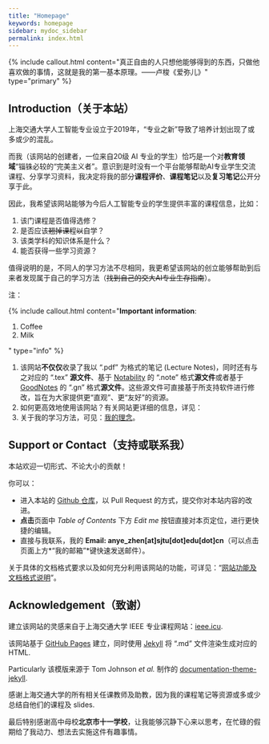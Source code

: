 ```yaml
---
title: "Homepage"
keywords: homepage
sidebar: mydoc_sidebar
permalink: index.html
---
```


{% include callout.html content="真正自由的人只想他能够得到的东西，只做他喜欢做的事情，这就是我的第一基本原理。——卢梭《爱弥儿》" type="primary" %} 

## Introduction（关于本站）

上海交通大学人工智能专业设立于2019年，“专业之新”导致了培养计划出现了或多或少的混乱。

而我（该网站的创建者，一位来自20级 AI 专业的学生）恰巧是一个对**教育领域**“锱铢必较的“完美主义者”。意识到是时没有一个平台能够帮助AI专业学生交流课程、分享学习资料，我决定将我的部分**课程评价**、**课程笔记**以及**复习笔记**公开分享于此。

因此，我希望该网站能够为今后人工智能专业的学生提供丰富的课程信息，比如：

1. 该门课程是否值得选修？
2. 是否应该~~翘掉课程以~~自学？
3. 该类学科的知识体系是什么？
4. 能否获得一些学习资源？

值得说明的是，不同人的学习方法不尽相同，我更希望该网站的创立能够帮助到后来者发现属于自己的学习方法（~~找到自己的交大AI专业生存指南~~）。

<span class="label label-info">注：</span> 

{% include callout.html content="**Important information**: 
<br/>
<ol>
<li>Coffee</li>
<li>Milk</li>
</ol>" type="info" %}


1. 该网站**不仅仅**收录了我以 “.pdf” 为格式的笔记 (Lecture Notes)，同时还有与之对应的 “.tex” **源文件**、基于 [Notability](https://notability.com/zh-Hans) 的 “.note” 格式**源文件**或者基于 [GoodNotes](https://www.goodnotes.com) 的 “.gn” 格式**源文件**。这些源文件可直接基于所支持软件进行修改，旨在为大家提供更“直观”、更“友好”的资源。
2. 如何更高效地使用该网站？有关网站更详细的信息，详见：
3. 关于我的学习方法，可见：[我的理念](mydoc_my_notions.html)。



## Support or Contact（支持或联系我）

本站欢迎一切形式、不论大小的贡献！

你可以：

- 进入本站的 [Github 仓库](https://github.com/anyeZHY/ai-sjtu.github.io)，以 Pull Request 的方式，提交你对本站内容的改进。
- **点击**页面中 *Table of Contents* 下方 *Edit me* 按钮直接对本页定位，进行更快捷的编辑。
- 直接与我联系，我的 **Email: anye_zhen[at]sjtu[dot]edu[dot]cn**（可以点击页面上方*“我的邮箱”*键快速发送邮件）。

关于具体的文档格式要求以及如何充分利用该网站的功能，可详见：“[网站功能及文档格式说明]()”。



## Acknowledgement（致谢）


建立该网站的灵感来自于上海交通大学 IEEE 专业课程网站：[ieee.icu](https://ieee.icu/#/).

该网站基于 [GitHub Pages](https://pages.github.com) 建立，同时使用 [Jekyll](https://jekyllrb.com) 将 “.md” 文件渲染生成对应的 HTML. 

<span class="label label-danger">Particularly</span> 该模版来源于 Tom Johnson *et al.* 制作的 [documentation-theme-jekyll](https://github.com/tomjoht/documentation-theme-jekyll).

感谢上海交通大学的所有相关任课教师及助教，因为我的课程笔记等资源或多或少总结自他们的课程及 slides.

最后特别感谢高中母校**北京市十一学校**，让我能够沉静下心来以思考，在忙碌的假期给了我动力、想法去实施这件有趣事情。
